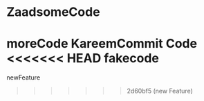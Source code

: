 # ZaadsomeCode
moreCode
KareemCommit
Code
<<<<<<< HEAD
fakecode
=======
newFeature
>>>>>>> 2d60bf5 (new Feature)
